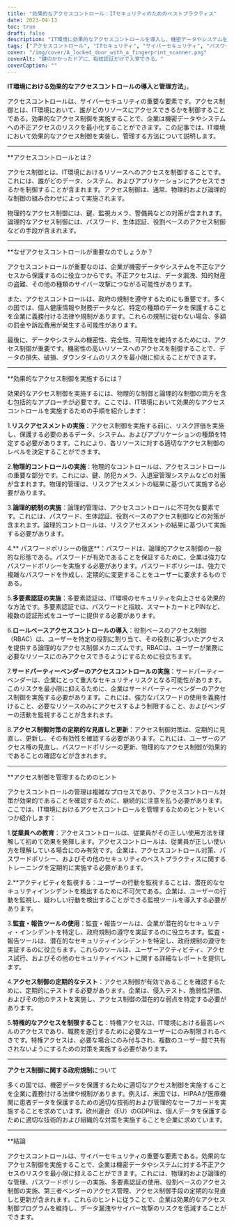 ```yaml
---
title: "効果的なアクセスコントロール：ITセキュリティのためのベストプラクティス"
date: 2023-04-13
toc: true
draft: false
description: "IT環境に効果的なアクセスコントロールを導入し、機密データやシステムを保護する方法をご紹介します。"
tags: ["アクセスコントロール", "ITセキュリティ", "サイバーセキュリティ", "パスワード", "バイオメトリクス認証", "ロールベースのアクセスコントロール", "多要素認証", "データ保護", "リスクアセスメント", "社員教育", "監査ツール", "レポーティングツール", "ペネトレーションテスト", "脆弱性評価", "物理的なアクセスコントロール", "論理的なアクセス制御", "コンプライアンス規制", "ヒパア", "GDPR"]
cover: "/img/cover/A_locked_door_with_a_fingerprint_scanner.png"
coverAlt: "鍵のかかったドアに、指紋認証だけで入室できる。"
coverCaption: ""
---
```


**IT環境における効果的なアクセスコントロールの導入と管理方法**」。

アクセスコントロールは、サイバーセキュリティの重要な要素です。アクセス制御とは、IT環境において、誰がどのリソースにアクセスできるかを制御することである。効果的なアクセス制御を実施することで、企業は機密データやシステムへの不正アクセスのリスクを最小化することができます。この記事では、IT環境において効果的なアクセス制御を実装し、管理する方法について説明します。

______

**アクセスコントロールとは？

アクセス制御とは、IT環境におけるリソースへのアクセスを制御することです。これには、誰がどのデータ、システム、およびアプリケーションにアクセスできるかを制御することが含まれます。アクセス制御は、通常、物理的および論理的な制御の組み合わせによって実施されます。

物理的なアクセス制御には、鍵、監視カメラ、警備員などの対策が含まれます。論理的なアクセス制御には、パスワード、生体認証、役割ベースのアクセス制御などの手段が含まれます。

______

**なぜアクセスコントロールが重要なのでしょうか？

アクセスコントロールが重要なのは、企業が機密データやシステムを不正なアクセスから保護するのに役立つからです。不正アクセスは、データ漏洩、知的財産の盗難、その他の種類のサイバー攻撃につながる可能性があります。

また、アクセスコントロールは、政府の規制を遵守するためにも重要です。多くの国では、個人健康情報や財務データなど、特定の種類のデータを保護することを企業に義務付ける法律や規制があります。これらの規制に従わない場合、多額の罰金や訴訟費用が発生する可能性があります。

最後に、データやシステムの機密性、完全性、可用性を維持するためには、アクセス制御が重要です。機密性の高いリソースへのアクセスを制御することで、データの損失、破損、ダウンタイムのリスクを最小限に抑えることができます。

______

**効果的なアクセス制御を実施するには？

効果的なアクセス制御を実施するには、物理的な制御と論理的な制御の両方を含む包括的なアプローチが必要です。ここでは、IT環境において効果的なアクセスコントロールを実施するための手順を紹介します：

1.**リスクアセスメントの実施**：アクセス制御を実施する前に、リスク評価を実施し、保護する必要のあるデータ、システム、およびアプリケーションの種類を特定する必要があります。これにより、各リソースに対する適切なアクセス制御のレベルを決定することができます。

2.**物理的コントロールの実施**：物理的なコントロールは、アクセスコントロールの重要な部分です。これには、鍵、防犯カメラ、入退室管理システムなどの対策が含まれます。物理的管理は、リスクアセスメントの結果に基づいて実施する必要があります。

3.**論理的統制の実施**：論理的管理は、アクセスコントロールに不可欠な要素です。これには、パスワード、生体認証、役割ベースのアクセス制御などの対策が含まれます。論理的コントロールは、リスクアセスメントの結果に基づいて実施する必要があります。

4.** パスワードポリシーの徹底**：パスワードは、論理的アクセス制御の一般的な形態である。パスワードが有効であることを保証するために、企業は強力なパスワードポリシーを実施する必要があります。パスワードポリシーは、強力で複雑なパスワードを作成し、定期的に変更することをユーザーに要求するものである。

5.**多要素認証の実施**：多要素認証は、IT環境のセキュリティを向上させる効果的な方法です。多要素認証では、パスワードと指紋、スマートカードとPINなど、複数の認証形式をユーザーに提供する必要があります。

6.**ロールベースアクセスコントロールの導入**：役割ベースのアクセス制御（RBAC）は、ユーザーを特定の役割に割り当て、その役割に基づいたアクセスを提供する論理的なアクセス制御メカニズムです。RBACは、ユーザーが業務に必要なリソースにのみアクセスできるようにするために役立ちます。

7.**サードパーティーベンダーのアクセスコントロールの実施**：サードパーティーベンダーは、企業にとって重大なセキュリティリスクとなる可能性があります。このリスクを最小限に抑えるために、企業はサードパーティーベンダーのアクセス制御を実施する必要があります。これには、強力なパスワードの使用を義務付けること、必要なリソースのみにアクセスするよう制限すること、およびベンダーの活動を監視することが含まれます。

8.**アクセス制御対策の定期的な見直しと更新**：アクセス制御対策は、定期的に見直し、更新し、その有効性を確認する必要があります。これには、ユーザーのアクセス権の見直し、パスワードポリシーの更新、物理的なアクセス制御が効果的であることの確認などが含まれます。

______

**アクセス制御を管理するためのヒント

アクセスコントロールの管理は複雑なプロセスであり、アクセスコントロール対策が効果的であることを確認するために、継続的に注意を払う必要があります。ここでは、IT環境におけるアクセスコントロールを管理するためのヒントをいくつか紹介します：

1.**従業員への教育**：アクセスコントロールは、従業員がその正しい使用方法を理解して初めて効果を発揮します。アクセスコントロールは、従業員が正しい使い方を理解している場合にのみ有効です。企業は、アクセスコントロール対策、パスワードポリシー、およびその他のセキュリティのベストプラクティスに関するトレーニングを定期的に実施する必要があります。

2.**アクティビティを監視する：ユーザーの行動を監視することは、潜在的なセキュリティインシデントを検出するために不可欠である。企業は、ユーザーの行動を監視し、疑わしい行動を検出することができる監視ツールを導入する必要があります。

3.**監査・報告ツールの使用**：監査・報告ツールは、企業が潜在的なセキュリティ・インシデントを特定し、政府規制の遵守を実証するのに役立ちます。監査・報告ツールは、潜在的なセキュリティインシデントを特定し、政府規制の遵守を実証するのに役立ちます。これらのツールは、ユーザーアクティビティ、アクセス試行、およびその他のセキュリティイベントに関する詳細なレポートを提供します。

4.**アクセス制御の定期的なテスト**：アクセス制御が有効であることを確認するために、定期的にテストする必要があります。企業は、侵入テスト、脆弱性評価、およびその他のテストを実施し、アクセス制御の潜在的な弱点を特定する必要があります。

5.**特権的なアクセスを制限すること**：特権アクセスは、IT環境における最高レベルのアクセスであり、職務を遂行するために必要なユーザーにのみ制限されるべきです。特権アクセスは、必要な場合にのみ付与され、複数のユーザー間で共有されないようにするための対策を実施する必要があります。

______

**アクセス制御に関する政府規制**について

多くの国では、機密データを保護するために適切なアクセス制御を実施することを企業に義務付ける法律や規制があります。例えば、米国では、HIPAAが医療機関に患者データを保護するための適切な技術的および管理的なセーフガードを実施することを求めています。欧州連合（EU）のGDPRは、個人データを保護するために適切な技術的および組織的な対策を実施することを企業に求めています。

______

**結論

アクセスコントロールは、サイバーセキュリティの重要な要素である。効果的なアクセス制御を実施することで、企業は機密データやシステムに対する不正アクセスのリスクを最小限に抑えることができます。これには、物理的および論理的な管理、パスワードポリシーの実施、多要素認証の使用、役割ベースのアクセス制御の実施、第三者ベンダーのアクセス管理、アクセス制御手段の定期的な見直しと更新が含まれます。これらのヒントに従うことで、企業は効果的なアクセス制御プログラムを維持し、データ漏洩やサイバー攻撃のリスクを低減することができます。
